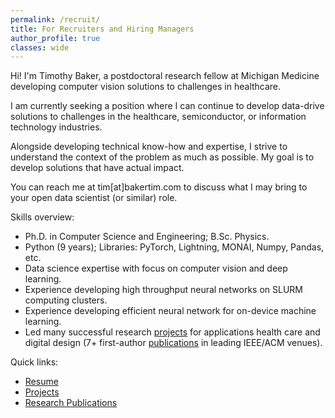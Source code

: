 ```yaml
---
permalink: /recruit/
title: For Recruiters and Hiring Managers
author_profile: true
classes: wide
---
```

Hi! I'm Timothy Baker, a postdoctoral research fellow at Michigan Medicine developing computer vision solutions to challenges in healthcare.

I am currently seeking a position where I can continue to develop data-drive solutions to challenges in the healthcare, semiconductor, or information technology industries.

Alongside developing technical know-how and expertise, I strive to understand the context of the problem as much as possible. My goal is to develop solutions that have actual impact.

You can reach me at tim\[at\]bakertim.com to discuss what I may bring to your open data scientist (or similar) role.

Skills overview:
- Ph.D. in Computer Science and Engineering; B.Sc. Physics.
- Python (9 years); Libraries: PyTorch, Lightning, MONAI, Numpy, Pandas, etc.
- Data science expertise with focus on computer vision and deep learning.
- Experience developing high throughput neural networks on SLURM computing clusters.
- Experience developing efficient neural network for on-device machine learning.
- Led many successful research [projects](/projects) for applications health care and digital design (7+ first-author [publications](https://scholar.google.com/citations?user=nX7uN2EAAAAJ&hl=en&authuser=1&oi=sra) in leading IEEE/ACM venues).

Quick links:
- <a href="/assets/docs/Baker_Resume_02-2024.pdf" target="_blank">Resume</a>
- [Projects](/projects)
- [Research Publications](https://scholar.google.com/citations?user=nX7uN2EAAAAJ)

